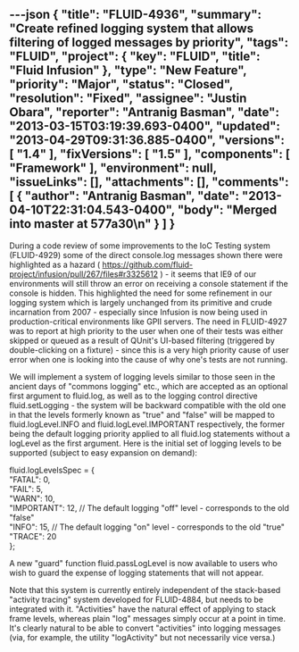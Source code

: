---json
{
  "title": "FLUID-4936",
  "summary": "Create refined logging system that allows filtering of logged messages by priority",
  "tags": "FLUID",
  "project": {
    "key": "FLUID",
    "title": "Fluid Infusion"
  },
  "type": "New Feature",
  "priority": "Major",
  "status": "Closed",
  "resolution": "Fixed",
  "assignee": "Justin Obara",
  "reporter": "Antranig Basman",
  "date": "2013-03-15T03:19:39.693-0400",
  "updated": "2013-04-29T09:31:36.885-0400",
  "versions": [
    "1.4"
  ],
  "fixVersions": [
    "1.5"
  ],
  "components": [
    "Framework"
  ],
  "environment": null,
  "issueLinks": [],
  "attachments": [],
  "comments": [
    {
      "author": "Antranig Basman",
      "date": "2013-04-10T22:31:04.543-0400",
      "body": "Merged into master at 577a30\n"
    }
  ]
}
---
During a code review of some improvements to the IoC Testing system (FLUID-4929) some of the direct console.log messages shown there were highlighted as a hazard ( <https://github.com/fluid-project/infusion/pull/267/files#r3325612> ) - it seems that IE9 of our environments will still throw an error on receiving a console statement if the console is hidden. This highlighted the need for some refinement in our logging system which is largely unchanged from its primitive and crude incarnation from 2007 - especially since Infusion is now being used in production-critical environments like GPII servers. The need in FLUID-4927 was to report at high priority to the user when one of their tests was either skipped or queued as a result of QUnit's UI-based filtering (triggered by double-clicking on a fixture) - since this is a very high priority cause of user error when one is looking into the cause of why one's tests are not running.

We will implement a system of logging levels similar to those seen in the ancient days of "commons logging" etc., which are accepted as an optional first argument to fluid.log, as well as to the logging control directive fluid.setLogging - the system will be backward compatible with the old one in that the levels formerly known as "true" and "false" will be mapped to fluid.logLevel.INFO and fluid.logLevel.IMPORTANT respectively, the former being the default logging priority applied to all fluid.log statements without a logLevel as the first argument. Here is the initial set of logging levels to be supported (subject to easy expansion on demand):

fluid.logLevelsSpec = {\
"FATAL":      0,\
"FAIL":       5,\
"WARN":      10,\
"IMPORTANT": 12, // The default logging "off" level - corresponds to the old "false"\
"INFO":      15, // The default logging "on" level - corresponds to the old "true"\
"TRACE":     20\
};

A new "guard" function fluid.passLogLevel is now available to users who wish to guard the expense of logging statements that will not appear.

Note that this system is currently entirely independent of the stack-based "activity tracing" system developed for FLUID-4884, but needs to be integrated with it. "Activities" have the natural effect of applying to stack frame levels, whereas plain "log" messages simply occur at a point in time. It's clearly natural to be able to convert "activities" into logging messages (via, for example, the utility "logActivity" but not necessarily vice versa.)

        